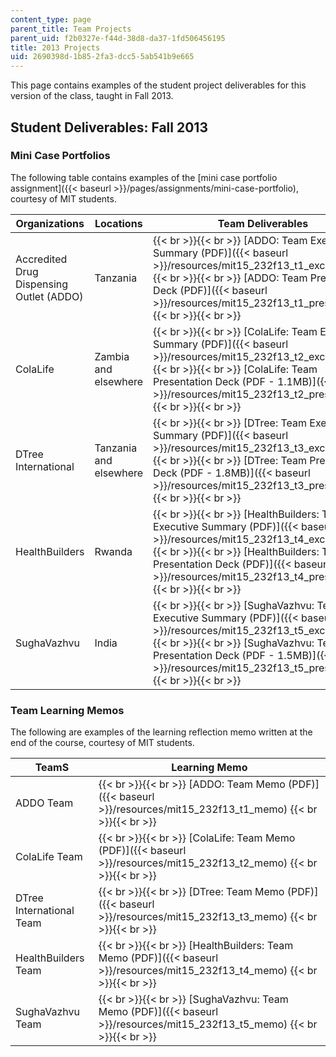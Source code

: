 ```yaml
---
content_type: page
parent_title: Team Projects
parent_uid: f2b0327e-f44d-38d8-da37-1fd506456195
title: 2013 Projects
uid: 2690398d-1b85-2fa3-dcc5-5ab541b9e665
---
```


This page contains examples of the student project deliverables for this version of the class, taught in Fall 2013.

Student Deliverables: Fall 2013
-------------------------------

### Mini Case Portfolios

The following table contains examples of the [mini case portfolio assignment]({{< baseurl >}}/pages/assignments/mini-case-portfolio), courtesy of MIT students.

| Organizations | Locations | Team Deliverables |
| --- | --- | --- |
| Accredited Drug Dispensing Outlet (ADDO) | Tanzania |  {{< br >}}{{< br >}} [ADDO: Team Executive Summary (PDF)]({{< baseurl >}}/resources/mit15_232f13_t1_excsummary) {{< br >}}{{< br >}} [ADDO: Team Presentation Deck (PDF)]({{< baseurl >}}/resources/mit15_232f13_t1_presentatn) {{< br >}}{{< br >}}  |
| ColaLife | Zambia and elsewhere﻿ |  {{< br >}}{{< br >}} [ColaLife: Team Executive Summary (PDF)]({{< baseurl >}}/resources/mit15_232f13_t2_excsummary) {{< br >}}{{< br >}} [ColaLife: Team Presentation Deck (PDF - 1.1MB)]({{< baseurl >}}/resources/mit15_232f13_t2_presentatn) {{< br >}}{{< br >}}  |
| DTree International | Tanzania and elsewhere﻿ |  {{< br >}}{{< br >}} [DTree: Team Executive Summary (PDF)]({{< baseurl >}}/resources/mit15_232f13_t3_excsummary) {{< br >}}{{< br >}} [DTree: Team Presentation Deck (PDF - 1.8MB)]({{< baseurl >}}/resources/mit15_232f13_t3_presentatn) {{< br >}}{{< br >}}  |
| HealthBuilders | Rwanda﻿ |  {{< br >}}{{< br >}} [HealthBuilders: Team Executive Summary (PDF)]({{< baseurl >}}/resources/mit15_232f13_t4_excsummary) {{< br >}}{{< br >}} [HealthBuilders: Team Presentation Deck (PDF)]({{< baseurl >}}/resources/mit15_232f13_t4_presentatn) {{< br >}}{{< br >}}  |
| SughaVazhvu | India﻿ |  {{< br >}}{{< br >}} [SughaVazhvu: Team Executive Summary (PDF)]({{< baseurl >}}/resources/mit15_232f13_t5_excsummary) {{< br >}}{{< br >}} [SughaVazhvu: Team Presentation Deck (PDF - 1.5MB)]({{< baseurl >}}/resources/mit15_232f13_t5_presentatn) {{< br >}}{{< br >}}  

### Team Learning Memos

The following are examples of the learning reflection memo written at the end of the course, courtesy of MIT students.

| TeamS | Learning Memo |
| --- | --- |
| ADDO Team |  {{< br >}}{{< br >}} [ADDO: Team Memo (PDF)]({{< baseurl >}}/resources/mit15_232f13_t1_memo) {{< br >}}{{< br >}}  |
| ColaLife Team |  {{< br >}}{{< br >}} [ColaLife: Team Memo (PDF)]({{< baseurl >}}/resources/mit15_232f13_t2_memo) {{< br >}}{{< br >}}  |
| DTree International Team |  {{< br >}}{{< br >}} [DTree: Team Memo (PDF)]({{< baseurl >}}/resources/mit15_232f13_t3_memo) {{< br >}}{{< br >}}  |
| HealthBuilders Team |  {{< br >}}{{< br >}} [HealthBuilders: Team Memo (PDF)]({{< baseurl >}}/resources/mit15_232f13_t4_memo) {{< br >}}{{< br >}}  |
| SughaVazhvu Team |  {{< br >}}{{< br >}} [SughaVazhvu: Team Memo (PDF)]({{< baseurl >}}/resources/mit15_232f13_t5_memo) {{< br >}}{{< br >}}